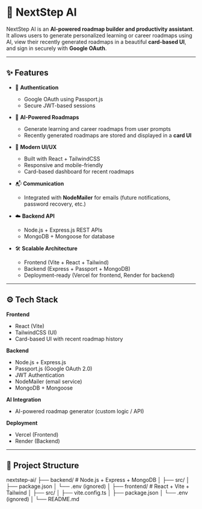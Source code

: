 # 🌟 NextStep AI  

NextStep AI is an **AI-powered roadmap builder and productivity assistant**.  
It allows users to generate personalized learning or career roadmaps using AI, view their recently generated roadmaps in a beautiful **card-based UI**, and sign in securely with **Google OAuth**.  

---

## ✨ Features
- 🔑 **Authentication**  
  - Google OAuth using Passport.js  
  - Secure JWT-based sessions  

- 🧠 **AI-Powered Roadmaps**  
  - Generate learning and career roadmaps from user prompts  
  - Recently generated roadmaps are stored and displayed in a **card UI**  

- 🎨 **Modern UI/UX**  
  - Built with React + TailwindCSS  
  - Responsive and mobile-friendly  
  - Card-based dashboard for recent roadmaps  

- 📬 **Communication**  
  - Integrated with **NodeMailer** for emails (future notifications, password recovery, etc.)  

- ☁️ **Backend API**  
  - Node.js + Express.js REST APIs  
  - MongoDB + Mongoose for database  

- 🛠 **Scalable Architecture**  
  - Frontend (Vite + React + Tailwind)  
  - Backend (Express + Passport + MongoDB)  
  - Deployment-ready (Vercel for frontend, Render for backend)  

---

## ⚙️ Tech Stack

**Frontend**
- React (Vite)  
- TailwindCSS (UI)  
- Card-based UI with recent roadmap history  

**Backend**
- Node.js + Express.js  
- Passport.js (Google OAuth 2.0)  
- JWT Authentication  
- NodeMailer (email service)  
- MongoDB + Mongoose  

**AI Integration**
- AI-powered roadmap generator (custom logic / API)  

**Deployment**
- Vercel (Frontend)  
- Render (Backend)  

---

## 📂 Project Structure
nextstep-ai/
├── backend/ # Node.js + Express + MongoDB
│ ├── src/
│ ├── package.json
│ └── .env (ignored)
│
├── frontend/ # React + Vite + Tailwind
│ ├── src/
│ ├── vite.config.ts
│ ├── package.json
│ └── .env (ignored)
│
└── README.md
